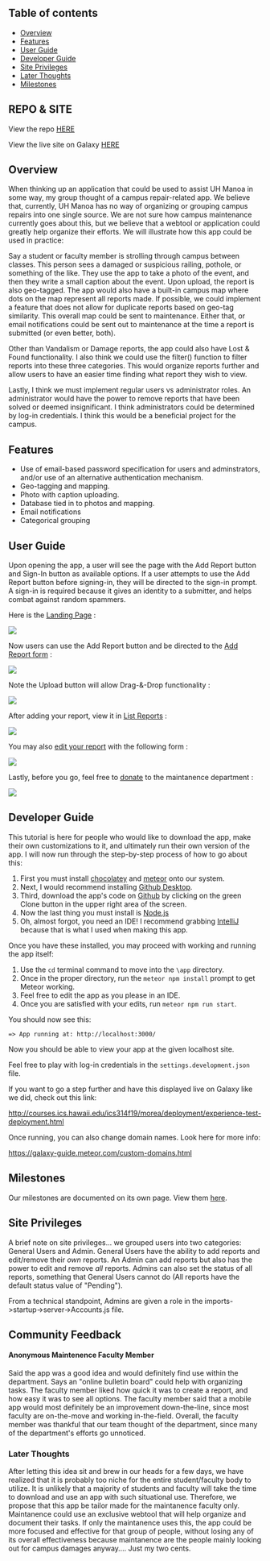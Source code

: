 ## Table of contents

* [Overview](#overview)
* [Features](#features)
* [User Guide](#user-guide)
* [Developer Guide](#developer-guide)
* [Site Privileges](#later-thoughts)
* [Later Thoughts](#later-thoughts)
* [Milestones](milestones.html)

## REPO & SITE

View the repo [HERE](https://github.com/manoa-fixed)

View the live site on Galaxy [HERE](http://manoafixed.meteorapp.com/#/)

## Overview 

When thinking up an application that could be used to assist UH Manoa in some way, my group thought of a campus repair-related app. We believe that, currently, UH Manoa has no way of organizing or grouping campus repairs into one single source. We are not sure how campus maintenance currently goes about this, but we believe that a webtool or application could greatly help organize their efforts. We will illustrate how this app could be used in practice:

Say a student or faculty member is strolling through campus between classes. This person sees a damaged or suspicious railing, pothole, or something of the like. They use the app to take a photo of the event, and then they write a small caption about the event. Upon upload, the report is also geo-tagged. The app would also have a built-in campus map where dots on the map represent all reports made. If possible, we could implement a feature that does not allow for duplicate reports based on geo-tag similarity. This overall map could be sent to maintenance. Either that, or email notifications could be sent out to maintenance at the time a report is submitted (or even better, both).

Other than Vandalism or Damage reports, the app could also have Lost & Found functionality. I also think we could use the filter() function to filter reports into these three categories. This would organize reports further and allow users to have an easier time finding what report they wish to view.

Lastly, I think we must implement regular users vs administrator roles. An administrator would have the power to remove reports that have been solved or deemed insignificant. I think administrators could be determined by log-in credentials. I think this would be a beneficial project for the campus.

## Features

* Use of email-based password specification for users and adminstrators, and/or use of an alternative authentication mechanism.
* Geo-tagging and mapping.
* Photo with caption uploading. 
* Database tied in to photos and mapping.
* Email notifications
* Categorical grouping

## User Guide

Upon opening the app, a user will see the page with the Add Report button and Sign-In button as available options. If a user attempts to use the Add Report button before signing-in, they will be directed to the sign-in prompt. A sign-in is required because it gives an identity to a submitter, and helps combat against random spammers.

Here is the [Landing Page](http://manoafixed.meteorapp.com/#/) :

<img src="newLanding.PNG">

Now users can use the Add Report button and be directed to the [Add Report form](http://manoafixed.meteorapp.com/#/add) :

<img src="newadd.PNG">

Note the Upload button will allow Drag-&-Drop functionality :

<img src="dropzone.PNG">

After adding your report, view it in [List Reports](http://manoafixed.meteorapp.com/#/list) :

<img src="listreports.PNG">

You may also [edit your report](http://manoafixed.meteorapp.com/#/edit/kcxGBQEmfePWuYG3c) with the following form :

<img src="edit.PNG">

Lastly, before you go, feel free to [donate](http://manoafixed.meteorapp.com/#/donate) to the maintanence department :

<img src="donate.PNG">

## Developer Guide

This tutorial is here for people who would like to download the app, make their own customizations to it, and ultimately run their own version of the app. I will now run through the step-by-step process of how to go about this:

1. First you must install [chocolatey](https://chocolatey.org/install) and [meteor](https://www.meteor.com/install) onto our system.
2. Next, I would recommend installing [Github Desktop](https://desktop.github.com/).
3. Third, download the app's code on [Github](https://github.com/manoa-fixed/manoa-fixed) by clicking on the green Clone button in the upper right area of the screen.
4. Now the last thing you must install is [Node.js](https://www.npmjs.com/get-npm)
5. Oh, almost forgot, you need an IDE! I recommend grabbing [IntelliJ](https://www.jetbrains.com/idea/download/) because that is what I used when making this app.

Once you have these installed, you may proceed with working and running the app itself:

1. Use the `cd` terminal command to move into the `\app` directory. 
2. Once in the proper directory, run the `meteor npm install` prompt to get Meteor working.
3. Feel free to edit the app as you please in an IDE.
4. Once you are satisfied with your edits, run `meteor npm run start`.

You should now see this:

`=> App running at: http://localhost:3000/`
   
Now you should be able to view your app at the given localhost site.

Feel free to play with log-in credentials in the `settings.development.json` file.

If you want to go a step further and have this displayed live on Galaxy like we did, check out this link:

http://courses.ics.hawaii.edu/ics314f19/morea/deployment/experience-test-deployment.html

Once running, you can also change domain names. Look here for more info:

https://galaxy-guide.meteor.com/custom-domains.html

## Milestones

Our milestones are documented on its own page. View them [here](milestones.html).

## Site Privileges

A brief note on site privileges... we grouped users into two categories: General Users and Admin. General Users have the ability to add reports and edit/remove their *own* reports. An Admin can add reports but also has the power to edit and remove *all* reports. Admins can also set the status of all reports, something that General Users cannot do (All reports have the default status value of "Pending").

From a technical standpoint, Admins are given a role in the imports->startup->server->Accounts.js file.

## Community Feedback

#### Anonymous Maintenence Faculty Member
Said the app was a good idea and would definitely find use within the department. Says an "online bulletin board" could help with organizing tasks. The faculty member liked how quick it was to create a report, and how easy it was to see all options. The faculty member said that a mobile app would most definitely be an improvement down-the-line, since most faculty are on-the-move and working in-the-field. Overall, the faculty member was thankful that our team thought of the department, since many of the department's efforts go unnoticed. 

### Later Thoughts

After letting this idea sit and brew in our heads for a few days, we have realized that it is probably too niche for the entire student/faculty body to utilize. It is unlikely that a majority of students and faculty will take the time to download and use an app with such situational use. Therefore, we propose that this app be tailor made for the maintanence faculty only. Maintanence could use an exclusive webtool that will help organize and document their tasks. If only the maintanence uses this, the app could be more focused and effective for that group of people, without losing any of its overall effectiveness because maintanence are the people mainly looking out for campus damages anyway…. Just my two cents.







